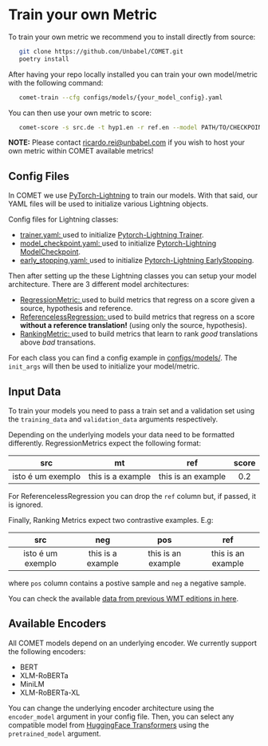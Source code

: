 # Train your own Metric

To train your own metric we recommend you to install directly from source:

```bash
   git clone https://github.com/Unbabel/COMET.git
   poetry install
```

After having your repo locally installed you can train your own model/metric with the following command:

```bash
   comet-train --cfg configs/models/{your_model_config}.yaml
```

You can then use your own metric to score:

```bash
   comet-score -s src.de -t hyp1.en -r ref.en --model PATH/TO/CHECKPOINT
```

**NOTE:** Please contact ricardo.rei@unbabel.com if you wish to host your own metric within COMET available metrics!

## Config Files

In COMET we use [PyTorch-Lightning](https://pytorch-lightning.readthedocs.io/en/stable/)  to train our models. 
With that said, our YAML files will be used to initialize various Lightning objects. 

Config files for Lightning classes:

- [trainer.yaml: ](https://github.com/Unbabel/COMET/blob/master/configs/trainer.yaml) used to initialize [Pytorch-Lightning Trainer](https://pytorch-lightning.readthedocs.io/en/stable/common/trainer.html#trainer-class-api/).
- [model_checkpoint.yaml: ](https://github.com/Unbabel/COMET/blob/master/configs/model_checkpoint.yaml) used to initialize [Pytorch-Lightning ModelCheckpoint](https://pytorch-lightning.readthedocs.io/en/stable/api/pytorch_lightning.callbacks.ModelCheckpoint.html?highlight=ModelCheckpoint#modelcheckpoint/).
- [early_stopping.yaml: ](https://github.com/Unbabel/COMET/blob/master/configs/early_stopping.yaml) used to initialize [Pytorch-Lightning EarlyStopping](https://pytorch-lightning.readthedocs.io/en/stable/api/pytorch_lightning.callbacks.EarlyStopping.html#pytorch_lightning.callbacks.EarlyStopping/).

Then after setting up the these Lightning classes you can setup your model architecture. There are 3 different model architectures:

- [RegressionMetric: ](https://github.com/Unbabel/COMET/blob/master/comet/models/regression/regression_metric.py#L32>) used to build metrics that regress on a score given a source, hypothesis and reference.
- [ReferencelessRegression: ](https://github.com/Unbabel/COMET/blob/master/comet/models/regression/referenceless.py#L30) used to build metrics that regress on a score **without a reference translation!** (using only the source, hypothesis).
- [RankingMetric: ](https://github.com/Unbabel/COMET/blob/master/comet/models/ranking/ranking_metric.py#L36>) used to build metrics that learn to rank *good* translations above *bad* transations.

For each class you can find a config example in [configs/models/](https://github.com/Unbabel/COMET/tree/master/configs/models). 
The `init_args` will then be used to initialize your model/metric.

## Input Data

To train your models you need to pass a train set and a validation set using the `training_data` and `validation_data` arguments respectively.

Depending on the underlying models your data need to be formatted differently. RegressionMetrics expect the following format:

| src | mt | ref | score | 
| :----: | :----: | :----: | :----: |
| isto é um exemplo  | this is a example  | this is an example | 0.2 |

For ReferencelessRegression you can drop the `ref` column but, if passed, it is ignored.

Finally, Ranking Metrics expect two contrastive examples. E.g:

| src | neg | pos | ref |
| :----: | :----: | :----: | :----: |
| isto é um exemplo  | this is a example  | this is an example | this is an example |

where `pos` column contains a postive sample and `neg` a negative sample. 

You can check the available [data from previous WMT editions in here](https://unbabel.github.io/COMET/html/faqs.html#where-can-i-find-the-data-used-to-train-comet-models).

## Available Encoders

All COMET models depend on an underlying encoder. We currently support the following encoders:

- BERT
- XLM-RoBERTa
- MiniLM
- XLM-RoBERTa-XL

You can change the underlying encoder architecture using the ``encoder_model`` argument in your config file. 
Then, you can select any compatible model from [HuggingFace Transformers](https://huggingface.co/models) using the ``pretrained_model`` argument.
